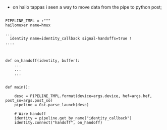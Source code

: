 #

* on hailo tappas i seen a way to move data from the pipe to python post;

```

PIPELINE_TMPL = r"""
hailomuxer name=hmux

...
  identity name=identity_callback signal-handoffs=true !
....



def on_handoff(identity, buffer):
    ...
    ...
    ...


def main():

    desc = PIPELINE_TMPL.format(device=args.device, hef=args.hef, post_so=args.post_so)
    pipeline = Gst.parse_launch(desc)

    # Wire handoff 
    identity = pipeline.get_by_name("identity_callback")
    identity.connect("handoff", on_handoff)



```